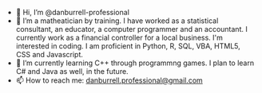 - 👋 Hi, I’m @danburrell-professional
- 👀 I’m a matheatician by training. I have worked as a statistical consultant, an educator, a computer programmer and an accountant. I currently work as a financial controller for a local business. I'm interested in coding. I am proficient in Python, R, SQL, VBA, HTML5, CSS and Javascript.
- 🌱 I’m currently learning C++ through programmng games. I plan to learn C# and Java as well, in the future. 
- 📫 How to reach me: danburrell.professional@gmail.com

<!---
danburrell-professional/danburrell-professional is a ✨ special ✨ repository because its `README.md` (this file) appears on your GitHub profile.
You can click the Preview link to take a look at your changes.
--->
